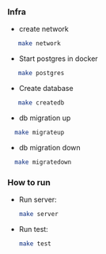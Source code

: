 ### Infra

- create network 
 ``` bash
    make network
 ```
- Start postgres in docker
 ```bash
    make postgres
 ```
- Create database

 ```bash
    make createdb
 ```

- db migration up

```bash
  make migrateup  
```
- db migration down
```bash
  make migratedown
```

### How to run

- Run server:

    ```bash
    make server
    ```

- Run test:

    ```bash
    make test
    ```
